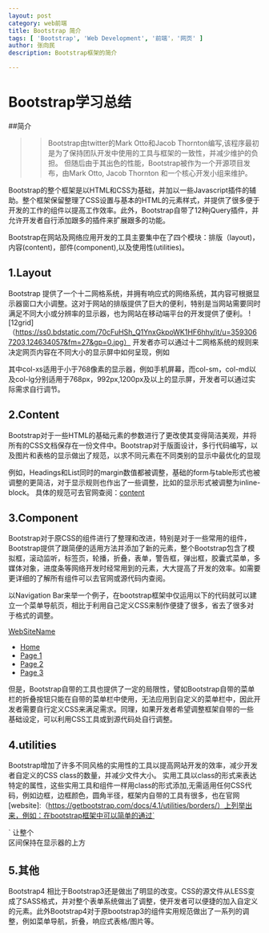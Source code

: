 ```yaml
---
layout: post
category: web前端
title: Bootstrap 简介
tags: [ 'Bootstrap', 'Web Development', '前端'，'网页' ]
author: 张向民
description: Bootstrap框架的简介

---
```


# Bootstrap学习总结

##简介
>> Bootstrap由twitter的Mark Otto和Jacob Thornton编写,该程序最初是为了保持团队开发中使用的工具与框架的一致性，并减少维护的负担。
>>但随后由于其出色的性能，Bootstrap被作为一个开源项目发布，由Mark Otto, Jacob Thornton 和一个核心开发小组来维护。

Bootstrap的整个框架是以HTML和CSS为基础，并加以一些Javascript插件的辅助。整个框架保留整理了CSS设置与基本的HTML的元素样式，并提供了很多便于开发的工作的组件以提高工作效率。此外，Bootstrap自带了12种jQuery插件，并允许开发者自行添加跟多的插件来扩展跟多的功能。

Bootstrap在网站及网络应用开发的工具主要集中在了四个模块：排版（layout)，内容(content)，部件(component),以及使用性(utilities)。
## 1.Layout
Bootstrap 提供了一个十二网格系统，并拥有响应式的网络系统，其内容可根据显示器窗口大小调整。这对于网站的排版提供了巨大的便利，特别是当网站需要同时满足不同大小或分辨率的显示器，也为网站在移动端平台的开发提供了便利。
![12grid]（https://ss0.bdstatic.com/70cFuHSh_Q1YnxGkpoWK1HF6hhy/it/u=3593067203,124634057&fm=27&gp=0.jpg）
开发者亦可以通过十二网格系统的规则来决定网页内容在不同大小的显示屏中如何呈现，例如

<div class="row">
<div class='col-xs-12 col-sm-6 col-md-4 col-lg-4'>

其中col-xs适用于小于768像素的显示器，例如手机屏幕，而col-sm，col-md以及col-lg分别适用于768px，992px,1200px及以上的显示屏，开发者可以通过实际需求自行调节。

## 2.Content
Bootstrap对于一些HTML的基础元素的参数进行了更改使其变得简洁美观，并将所有的CSS文档保存在一份文件中。Bootstrap对于版面设计，多行代码编写，以及图片和表格的显示做出了规范，以求不同元素在不同类别的显示中最优化的显现

例如，Headings和List同时的margin数值都被调整，基础的form与table形式也被调整的更简洁，对于显示规则也作出了一些调整，比如<label>的显示形式被调整为inline-block。
具体的规范可去官网查阅：[content](http://getbootstrap.com/docs/4.1/content/reboot/)

## 3.Component
Bootstrap对于原CSS的组件进行了整理和改进，特别是对于一些常用的组件，Bootstrap提供了跟简便的适用方法并添加了新的元素，整个Bootstrap包含了模拟框，滚动监听，标签页，轮播，折叠，表单，警告框，弹出框，胶囊式菜单，多媒体对象，进度条等网络开发时经常用到的元素，大大提高了开发的效率。如需要更详细的了解所有组件可以去官网或源代码内查阅。

以Navigation Bar来举一个例子，在bootstrap框架中仅运用以下的代码就可以建立一个菜单导航页，相比于利用自己定义CSS来制作便捷了很多，省去了很多对于格式的调整。

<nav class="navbar navbar-default">
   <div class="container-fluid">
      <div class="navbar-header">
        <a class="navbar-brand" href="#">WebSiteName</a>
      </div>
      <ul class="nav navbar-nav">
       <li class="active"><a href="#">Home</a></li>
        <li><a href="#">Page 1</a></li>
        <li><a href="#">Page 2</a></li>
        <li><a href="#">Page 3</a></li>
      </ul>
    </div>
  </nav>

但是，Bootstrap自带的工具也提供了一定的局限性，譬如Bootstrap自带的菜单栏的折叠按钮只能在自带的菜单栏中使用，无法应用到自定义的菜单栏中，因此开发者需要自行定义CSS来满足需求。同理，如果开发者希望调整框架自带的一些基础设定，可以利用CSS工具或到源代码处自行调整。

## 4.utilities
Bootstrap增加了许多不同风格的实用性的工具以提高网站开发的效率，减少开发者自定义的CSS class的数量，并减少文件大小。
实用工具以class的形式来表达特定的属性，这些实用工具和组件一样用class的形式添加,无需适用任何CSS代码，例如边框，边框颜色，圆角半径，框架内自带的工具有很多，也在官网[website]:（https://getbootstrap.com/docs/4.1/utilities/borders/）上列举出来，例如：在bootstrap框架中可以简单的通过`<div class="fixed-top">` 让整个<div>区间保持在显示器的上方

## 5.其他
Bootstrap4 相比于Bootstrap3还是做出了明显的改变。CSS的源文件从LESS变成了SASS格式，并对整个表单系统做出了调整，使开发者可以便捷的加入自定义的元素。此外Bootstrap4对于原bootstrap3的组件实用规范做出了一系列的调整，例如菜单导航，折叠，响应式表格/图片等。















